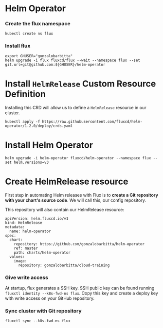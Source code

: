 # Helm Operator

### Create the flux namespace

```
kubectl create ns flux
```

### Install flux


```
export GHUSER="gonzalobarbitta"
helm upgrade -i flux fluxcd/flux --wait --namespace flux --set git.url=git@github.com:${GHUSER}/helm-operator
```

# Install `HelmRelease` Custom Resource Definition

Installing this CRD will allow us to define a `HelmRelease` resource in our cluster.

```
kubectl apply -f https://raw.githubusercontent.com/fluxcd/helm-operator/1.2.0/deploy/crds.yaml
```

# Install Helm Operator

```
helm upgrade -i helm-operator fluxcd/helm-operator --namespace flux --set helm.versions=v3
```

# Create HelmRelease resource

First step in automating Helm releases with Flux is to **create a Git repository with your chart's source code**. We will call this, our config repository.

This repository will also contain our HelmRelease resource:


```
apiVersion: helm.fluxcd.io/v1
kind: HelmRelease
metadata:
  name: helm-operator
spec:
  chart:
    repository: https://github.com/gonzalobarbitta/helm-operator
    ref: master
    path: charts/helm-operator
  values:
    image:
      repository: gonzalobarbitta/cloud-training
```

### Give write access

At startup, flux generates a SSH key. SSH public key can be found running `fluxctl identity --k8s-fwd-ns flux`.
Copy this key and create a deploy key with write access on your GitHub repository.

### Sync cluster with Git repository

```
fluxctl sync --k8s-fwd-ns flux
```